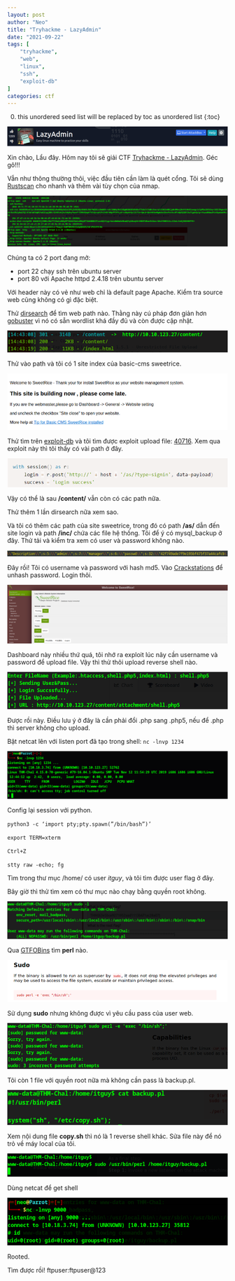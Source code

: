 ```yaml
---
layout: post
author: "Neo"
title: "Tryhackme - LazyAdmin"
date: "2021-09-22"
tags: [
    "tryhackme",
    "web",
    "linux",
    "ssh",
    "exploit-db"
]
categories: ctf
---
```


0. this unordered seed list will be replaced by toc as unordered list
{:toc}

![intro](/assets/img/THM-LazyAdmin/intro.png)

Xin chào, Lẩu đây. Hôm nay tôi sẽ giải CTF [Tryhackme - LazyAdmin](https://tryhackme.com/room/lazyadmin). Géc gô!!!

Vẫn như thông thường thôi, việc đầu tiên cần làm là quét cổng. Tôi sẽ dùng [Rustscan](https://github.com/RustScan/RustScan) cho nhanh và thêm vài tùy chọn của nmap.

![scan-port](/assets/img/THM-LazyAdmin/scan-port.png?style=centerme)

Chúng ta có 2 port đang mở:
-   port 22 chạy ssh trên ubuntu server
-   port 80 với Apache httpd 2.4.18 trên ubuntu server

Với header này có vẻ như web chỉ là default page Apache. Kiểm tra source web cũng không có gì đặc biệt.

Thử [dirsearch](https://github.com/maurosoria/dirsearch) để tìm web path nào. Thằng này cú pháp đơn giản hơn [gobuster](https://github.com/OJ/gobuster) vì nó có sẵn wordlist khá đầy đủ và còn được cập nhật.

![dirsearch](/assets/img/THM-LazyAdmin/dirsearch.png?style=centerme)

Thử vào path và tôi có 1 site index của basic-cms sweetrice. 

![sweetrice](/assets/img/THM-LazyAdmin/sweetrice.png)

Thử tìm trên [exploit-db](https://www.exploit-db.com/) và tôi tìm được exploit upload file: [40716](https://www.exploit-db.com/exploits/40716). Xem qua exploit này thì tôi thấy có vài path ở đây. 

![path](/assets/img/THM-LazyAdmin/path.png?style=centerme)

Vậy có thể là sau __/content/__ vẫn còn có các path nữa.

Thử thêm 1 lần dirsearch nữa xem sao.

Và tôi có thêm các path của site sweetrice, trong đó có path __/as/__ dẫn đến site login và path __/inc/__ chứa các file hệ thống. Tôi để ý có mysql_backup ở đây. Thử tải và kiểm tra xem có user và password không nào.

![user-pass](/assets/img/THM-LazyAdmin/user-pass.png?style=centerme)

Đây rồi! Tôi có username và password với hash md5. Vào [Crackstations](https://crackstation.net/) để unhash password. Login thôi.

![site](/assets/img/THM-LazyAdmin/site.png)

Dashboard này nhiều thứ quá, tôi nhớ ra exploit lúc nãy cần username và password để upload file. Vậy thì thử thôi upload reverse shell nào.

![upload](/assets/img/THM-LazyAdmin/upload.png?style=centerme)

Được rồi này. Điều lưu ý ở đây là cần phải đổi .php sang .php5, nếu để .php thì server không cho upload.

Bật netcat lên với listen port đã tạo trong shell: `nc -lnvp 1234`

![user-flag](/assets/img/THM-LazyAdmin/user-flag.png)

Config lại session với python.

`python3 -c ‘import pty;pty.spawn(”/bin/bash”)’`

`export TERM=xterm`

`Ctrl+Z`
      
`stty raw -echo; fg`

Tìm trong thư mục /home/ có user *itguy*, và tôi tìm được user flag ở đây.

Bây giờ thì thử tìm xem có thư mục nào chạy bằng quyền root không.

![sudo-l](/assets/img/THM-LazyAdmin/sudo-l.png?style=centerme)

Qua [GTFOBins](https://gtfobins.github.io/) tìm __perl__ nào.

![gtfobins](/assets/img/THM-LazyAdmin/gtfobins.png?style=centerme)

Sử dụng **sudo** nhưng không được vì yêu cầu pass của user web. 

![cannot](/assets/img/THM-LazyAdmin/cannot.png?style=centerme)

Tôi còn 1 file với quyền root nữa mà không cần pass là backup.pl. 

![backup](/assets/img/THM-LazyAdmin/backup.png?style=centerme)

Xem nội dung file __copy.sh__ thì nó là 1 reverse shell khác. Sửa file này để nó trỏ về máy local của tôi.

![get-shell](/assets/img/THM-LazyAdmin/get-shell.png?style=centerme)

Dùng netcat để get shell

![rooted](/assets/img/THM-LazyAdmin/rooted.png?style=centerme)

Rooted.

Tìm được rồi!
ftpuser:ftpuser@123






